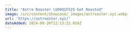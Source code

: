 ```yaml
---
title: "Astro Roaster \U0001F525 Get Roasted"
image: /src/content/showcase/_images/astroaster.xyz.webp
url: 'https://astroaster.xyz/'
dateAdded: 2024-08-26T12:13:22.016Z
---
```


